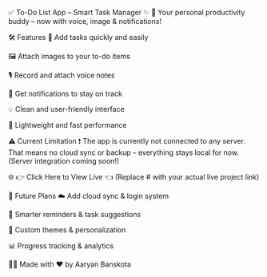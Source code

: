 ✅ To-Do List App – Smart Task Manager ✨
🎯 Your personal productivity buddy – now with voice, image & notifications!

🛠️ Features
📝 Add tasks quickly and easily

🖼️ Attach images to your to-do items

🎙️ Record and attach voice notes

🔔 Get notifications to stay on track

💡 Clean and user-friendly interface

🚀 Lightweight and fast performance

⚠️ Current Limitation
❗ The app is currently not connected to any server.
That means no cloud sync or backup – everything stays local for now.
(Server integration coming soon!)

🌐 👉 Click Here to View Live 👈
(Replace # with your actual live project link)

💭 Future Plans
☁️ Add cloud sync & login system

🧠 Smarter reminders & task suggestions

🎨 Custom themes & personalization

📊 Progress tracking & analytics

👨‍💻 Made with ❤️ by Aaryan Banskota
